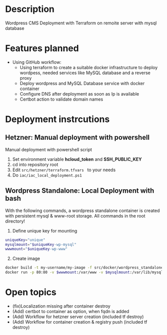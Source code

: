 # Description
Wordpress CMS Deployment with Terraform on remoite server with mysql database

# Features planned
- Using GitHub workflow:
    - Using terraform to create a suitable docker infrastructure to deploy wordpess, needed services like MySQL database and a reverse proxy
    - Deploy wordpress and MySQL Database service with docker container
    - Configure DNS after deployment as soon as Ip is available
    - Certbot action to validate domain names

# Deployment instrcutions
## Hetzner: Manual deployment with powershell
Manual deployment with powershell script
1. Set environment variable **hcloud_token** and  **SSH_PUBLIC_KEY**
2. cd into repository root
3. Edit ```src/hetzner/terraform.tfvars ``` to your needs
4. Do ```iac/iac_local_deployment.ps1```

## Wordpress Standalone: Local Deployment with bash
With the following commands, a wordpress standalone container is created with persistent mysql & www-root storage.
All commands in the root directory!

1. Define unique key for mounting
```bash
uniqueKey="unique"
mysqlmount="$uniqueKey-wp-mysql"
wwwmount="$uniqueKey-wp-www"
```
2. Create image
```bash
docker build -t my-username/my-image -f src/docker/wordpress_standalone/wpstandalone.dockerfile .
docker run -p 80:80 -v $wwwmount:/var/www -v $mysqlmount:/var/lib/mysql my-username/my-image
```

# Open topics
- (fix)Localization missing after container destroy
- (Add) certbot to container as option, when fqdn is added
- (Add) Workflow for hetzner server creation (included tf destroy)
- (Add) Workflow for container creation & registry push (included tf destroy)